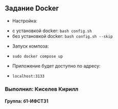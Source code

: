 ## Задание Docker

* Настройка:
- с установкой docker: `bash config.sh`
- без установкой docker: `bash config.sh --skip`

* Запуск композа:
- `sudo docker compose up`

* Приложение будет доступно по адресу:
- `localhost:3133`

### Выполнил: Киселев Кирилл
#### Группа: б1-ИФСТ31
